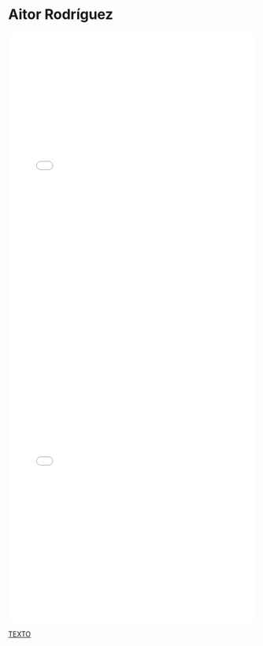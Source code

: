 # Aitor Rodríguez

<MDXLayout>
  <embed src="/assets/files/Aitor%20Rodríguez%20Dueñas-9994feb1ad19cf5674019e8190e43027.pdf" type="application/pdf" width="100%" height="600px" />
</MDXLayout>

<MDXLayout>
  <embed src="../../../static/PDFs/Commitment/Adrian%20Romero%20Flores.pdf" type="application/pdf" width="100%" height="600px" />
</MDXLayout>

[TEXTO](../../../static/PDFs/Commitment/Adrian%20Romero%20Flores.pdf)